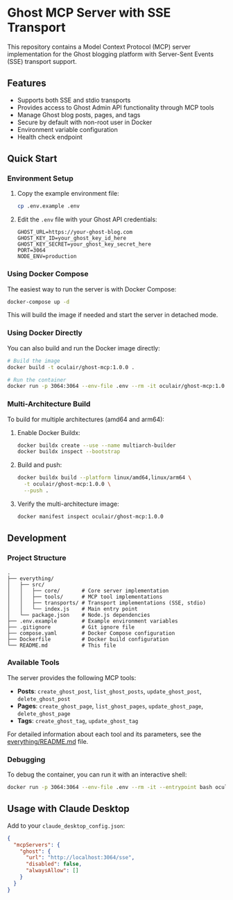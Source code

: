 # Ghost MCP Server with SSE Transport

This repository contains a Model Context Protocol (MCP) server implementation for the Ghost blogging platform with Server-Sent Events (SSE) transport support.

## Features

- Supports both SSE and stdio transports
- Provides access to Ghost Admin API functionality through MCP tools
- Manage Ghost blog posts, pages, and tags
- Secure by default with non-root user in Docker
- Environment variable configuration
- Health check endpoint

## Quick Start

### Environment Setup

1. Copy the example environment file:
   ```bash
   cp .env.example .env
   ```

2. Edit the `.env` file with your Ghost API credentials:
   ```
   GHOST_URL=https://your-ghost-blog.com
   GHOST_KEY_ID=your_ghost_key_id_here
   GHOST_KEY_SECRET=your_ghost_key_secret_here
   PORT=3064
   NODE_ENV=production
   ```

### Using Docker Compose

The easiest way to run the server is with Docker Compose:

```bash
docker-compose up -d
```

This will build the image if needed and start the server in detached mode.

### Using Docker Directly

You can also build and run the Docker image directly:

```bash
# Build the image
docker build -t oculair/ghost-mcp:1.0.0 .

# Run the container
docker run -p 3064:3064 --env-file .env --rm -it oculair/ghost-mcp:1.0.0
```

### Multi-Architecture Build

To build for multiple architectures (amd64 and arm64):

1. Enable Docker Buildx:
   ```bash
   docker buildx create --use --name multiarch-builder
   docker buildx inspect --bootstrap
   ```

2. Build and push:
   ```bash
   docker buildx build --platform linux/amd64,linux/arm64 \
     -t oculair/ghost-mcp:1.0.0 \
     --push .
   ```

3. Verify the multi-architecture image:
   ```bash
   docker manifest inspect oculair/ghost-mcp:1.0.0
   ```

## Development

### Project Structure

```
.
├── everything/
│   ├── src/
│   │   ├── core/       # Core server implementation
│   │   ├── tools/      # MCP tool implementations
│   │   ├── transports/ # Transport implementations (SSE, stdio)
│   │   └── index.js    # Main entry point
│   └── package.json    # Node.js dependencies
├── .env.example        # Example environment variables
├── .gitignore          # Git ignore file
├── compose.yaml        # Docker Compose configuration
├── Dockerfile          # Docker build configuration
└── README.md           # This file
```

### Available Tools

The server provides the following MCP tools:

- **Posts**: `create_ghost_post`, `list_ghost_posts`, `update_ghost_post`, `delete_ghost_post`
- **Pages**: `create_ghost_page`, `list_ghost_pages`, `update_ghost_page`, `delete_ghost_page`
- **Tags**: `create_ghost_tag`, `update_ghost_tag`

For detailed information about each tool and its parameters, see the [everything/README.md](everything/README.md) file.

### Debugging

To debug the container, you can run it with an interactive shell:

```bash
docker run -p 3064:3064 --env-file .env --rm -it --entrypoint bash oculair/ghost-mcp:1.0.0
```

## Usage with Claude Desktop

Add to your `claude_desktop_config.json`:

```json
{
  "mcpServers": {
    "ghost": {
      "url": "http://localhost:3064/sse",
      "disabled": false,
      "alwaysAllow": []
    }
  }
}